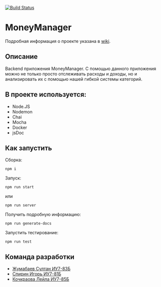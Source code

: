 [![Build Status](https://travis-ci.org/vanSultan/moneymanager.svg?branch=dev)](https://travis-ci.org/vanSultan/moneymanager)

# MoneyManager

Подробная информация о проекте указана в [wiki](../../wikis/home).

## Описание

Backend приложения MoneyManager. С помощью данного приложения можно не только просто отслеживать расходы и доходы, но и анализировать их с помощью нашей гибкой системы категорий.


## В проекте используется:
* Node.JS
* Nodemon
* Chai
* Mocha
* Docker
* jsDoc




## Как запустить

Сборка:

```
npm i
```

Запуск:

```
npm run start
```

или

```
npm run server
```


Получить подробную информацию:

```
npm run generate-docs
```

Запустить тестирование:

```
npm run test
```

## Команда разработки
* [Жумабаев Султан ИУ7-83Б](https://github.com/vanSultan)
* [Спирин Игорь ИУ7-81Б](https://github.com/SpIgor)
* [Кочкраова Лейла ИУ7-85Б](https://github.com/k-t-l-h)


